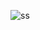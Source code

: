 ![ss](https://user-images.githubusercontent.com/15178103/36070383-8430dd88-0f3c-11e8-8000-d4bec29e8d55.png)